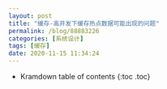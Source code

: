 ```yaml
---
layout: post
title: "缓存-高并发下缓存热点数据可能出现的问题"
permalink: /blog/88883226
categories: [系统设计]
tags: [缓存]
date: 2020-11-15 11:34:24
---
```


* Kramdown table of contents
{:toc .toc}
